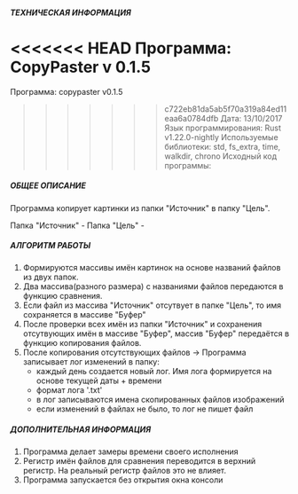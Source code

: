 ﻿##### ТЕХНИЧЕСКАЯ ИНФОРМАЦИЯ #####

<<<<<<< HEAD
Программа: CopyPaster v 0.1.5
=======
Программа: сopypaster v0.1.5
>>>>>>> c722eb81da5ab5f70a319a84ed11eaa6a0784dfb
Дата: 13/10/2017
Язык программирования: Rust v1.22.0-nightly
Используемые библиотеки: std, fs_extra, time, walkdir, chrono 
Исходный код программы: 

##### ОБЩЕЕ ОПИСАНИЕ #####

Программа копирует картинки из папки "Источник" в папку "Цель".

Папка "Источник" - 
Папка "Цель" - 

##### АЛГОРИТМ РАБОТЫ #####

1) Формируются массивы имён картинок на основе названий файлов из двух папок.
2) Два массива(разного размера) с названиями файлов передаются в функцию сравнения.
3) Если файл из массива "Источник" отсутвует в папке "Цель", то имя сохраняется в массиве "Буфер"
4) После проверки всех имён из папки "Источник" и сохранения отсутвующих имён в массиве "Буфер", массив "Буфер" передаётся в функцию копирования файлов.
5) После копирования отсутствующих файлов -> Программа записывает лог изменений в папку:
    - каждый день создается новый лог. Имя лога формируется на основе текущей даты + времени
    - формат лога '.txt'
    - в лог записываются имена скопированных файлов изображений
    - если изменений в файлах не было, то лог не пишет файл

##### ДОПОЛНИТЕЛЬНАЯ ИНФОРМАЦИЯ #####

1) Программа делает замеры времени своего исполнения
2) Регистр имён файлов для сравнения переводится в верхний регистр. На реальный регистр файлов это не влияет.
3) Программа запускается без открытия окна консоли
